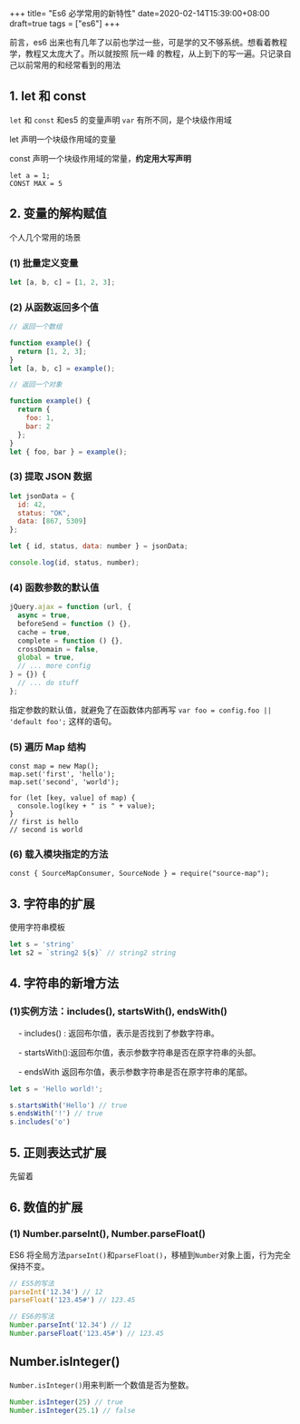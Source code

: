 +++
title= "Es6 必学常用的新特性"
date=2020-02-14T15:39:00+08:00
draft=true
tags = ["es6"]
+++

前言，es6 出来也有几年了以前也学过一些，可是学的又不够系统。想看着教程学，教程又太庞大了。所以就按照 阮一峰 的教程，从上到下的写一遍。只记录自己以前常用的和经常看到的用法

## 1. let 和 const

`let` 和 `const` 和es5 的变量声明 `var` 有所不同，是个块级作用域

let
声明一个块级作用域的变量

const
声明一个块级作用域的常量，**约定用大写声明**

```
let a = 1;
CONST MAX = 5
```

## 2. 变量的解构赋值

个人几个常用的场景

### (1) 批量定义变量

```js
let [a, b, c] = [1, 2, 3];
```

### (2) 从函数返回多个值

```js
// 返回一个数组

function example() {
  return [1, 2, 3];
}
let [a, b, c] = example();

// 返回一个对象

function example() {
  return {
    foo: 1,
    bar: 2
  };
}
let { foo, bar } = example();
```

### (3) 提取 JSON 数据

```js
let jsonData = {
  id: 42,
  status: "OK",
  data: [867, 5309]
};

let { id, status, data: number } = jsonData;

console.log(id, status, number);
```

### (4) 函数参数的默认值

```js
jQuery.ajax = function (url, {
  async = true,
  beforeSend = function () {},
  cache = true,
  complete = function () {},
  crossDomain = false,
  global = true,
  // ... more config
} = {}) {
  // ... do stuff
};
```

指定参数的默认值，就避免了在函数体内部再写 `var foo = config.foo || 'default foo';` 这样的语句。

### (5) 遍历 Map 结构

```
const map = new Map();
map.set('first', 'hello');
map.set('second', 'world');

for (let [key, value] of map) {
  console.log(key + " is " + value);
}
// first is hello
// second is world
```

### (6) 载入模块指定的方法

```
const { SourceMapConsumer, SourceNode } = require("source-map");
```

## 3. 字符串的扩展

使用字符串模板

```js
let s = 'string'
let s2 = `string2 ${s}` // string2 string
```





## 4. 字符串的新增方法

### (1)实例方法：includes(), startsWith(), endsWith()

    - includes() : 返回布尔值，表示是否找到了参数字符串。

    - startsWith():返回布尔值，表示参数字符串是否在原字符串的头部。

    - endsWith 返回布尔值，表示参数字符串是否在原字符串的尾部。

```js
let s = 'Hello world!';

s.startsWith('Hello') // true
s.endsWith('!') // true
s.includes('o')
```



## 5. 正则表达式扩展

先留着



## 6. 数值的扩展

### (1) Number.parseInt(), Number.parseFloat()

ES6 将全局方法`parseInt()`和`parseFloat()`，移植到`Number`对象上面，行为完全保持不变。



```js
// ES5的写法
parseInt('12.34') // 12
parseFloat('123.45#') // 123.45

// ES6的写法
Number.parseInt('12.34') // 12
Number.parseFloat('123.45#') // 123.45
```

## Number.isInteger()

`Number.isInteger()`用来判断一个数值是否为整数。

```javascript
Number.isInteger(25) // true
Number.isInteger(25.1) // false
```